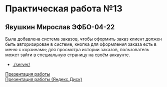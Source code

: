 # Практическая работа №13

## Явушкин Мирослав ЭФБО-04-22

Была добавлена система заказов, чтобы оформить заказ клиент должен быть авторизирован в системе, кнопка для
оформления заказа есть в меню с корзинами; для просмотра истории заказов, пользователь может зайти в
специальную страницу на своём аккаунте.

- [./server/](./server/)

[Презентация работы](./pr13_DEMO.webm)\
[Презентация работы (Яндекс.Диск)](https://disk.yandex.ru/i/jz-Jt99naYUTcw)
